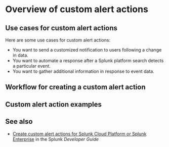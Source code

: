 # Overview of custom alert actions

## Use cases for custom alert actions

Here are some use cases for custom alert actions:
- You want to send a customized notification to users following a change in data.
- You want to automate a response after a Splunk platform search detects a particular event.
- You want to gather additional information in response to event data.

## Workflow for creating a custom alert action

## Custom alert action examples

## See also

- [Create custom alert actions for Splunk Cloud Platform or Splunk Enterprise](https://dev.splunk.com/enterprise/docs/devtools/customalertactions) in the Splunk *Developer Guide*